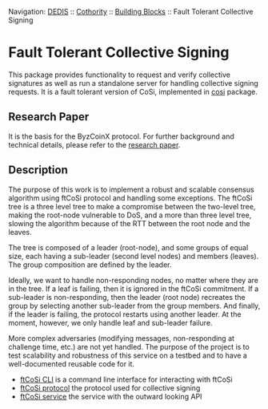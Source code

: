 Navigation: [DEDIS](https://github.com/dedis/doc/tree/master/README.md) ::
[Cothority](../README.md) ::
[Building Blocks](../doc/BuildingBlocks.md) ::
Fault Tolerant Collective Signing

# Fault Tolerant Collective Signing

This package provides functionality to request and verify collective signatures
as well as run a standalone server for handling collective signing requests.
It is a fault tolerant version of CoSi, implemented in
[cosi](../cosi/README.md) package.

## Research Paper

It is the basis for the ByzCoinX protocol. For further background and technical
details, please refer to the
[research paper](https://eprint.iacr.org/2017/406.pdf).

## Description

The purpose of this work is to implement a robust and scalable consensus
algorithm using ftCoSi protocol and handling some exceptions. The ftCoSi tree
is a three level tree to make a compromise between the two-level tree, making
the root-node vulnerable to DoS, and a more than three level tree, slowing the
algorithm because of the RTT between the root node and the leaves.

The tree is composed of a leader (root-node), and some groups of equal size,
each having a sub-leader (second level nodes) and members (leaves). The group
composition are defined by the leader.

Ideally, we want to handle non-responding nodes, no matter where they are
in the tree. If a leaf is failing, then it is ignored in the ftCoSi commitment.
If a sub-leader is non-responding, then the leader (root node) recreates the
group by selecting another sub-leader from the group members. And finally, if
the leader is failing, the protocol restarts using another leader. At the
moment, however, we only handle leaf and sub-leader failure.

More complex adversaries (modifying messages, non-responding at challenge time,
etc.) are not yet handled.
The purpose of the project is to test scalability and robustness of this
service on a testbed and to have a well-documented reusable code for it.

- [ftCoSi CLI](CLI.md) is a command line interface for interacting with ftCoSi
- [ftCoSi protocol](protocol) the protocol used for collective signing
- [ftCoSi service](service) the service with the outward looking API
